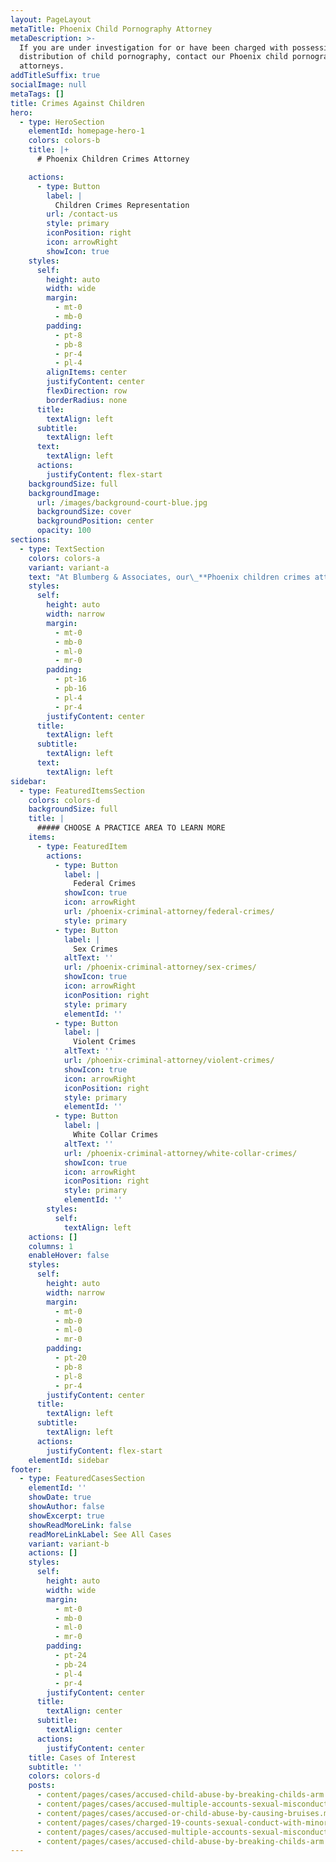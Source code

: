 ```yaml
---
layout: PageLayout
metaTitle: Phoenix Child Pornography Attorney
metaDescription: >-
  If you are under investigation for or have been charged with possession or
  distribution of child pornography, contact our Phoenix child pornography
  attorneys.
addTitleSuffix: true
socialImage: null
metaTags: []
title: Crimes Against Children
hero:
  - type: HeroSection
    elementId: homepage-hero-1
    colors: colors-b
    title: |+
      # Phoenix Children Crimes Attorney

    actions:
      - type: Button
        label: |
          Children Crimes Representation
        url: /contact-us
        style: primary
        iconPosition: right
        icon: arrowRight
        showIcon: true
    styles:
      self:
        height: auto
        width: wide
        margin:
          - mt-0
          - mb-0
        padding:
          - pt-8
          - pb-8
          - pr-4
          - pl-4
        alignItems: center
        justifyContent: center
        flexDirection: row
        borderRadius: none
      title:
        textAlign: left
      subtitle:
        textAlign: left
      text:
        textAlign: left
      actions:
        justifyContent: flex-start
    backgroundSize: full
    backgroundImage:
      url: /images/background-court-blue.jpg
      backgroundSize: cover
      backgroundPosition: center
      opacity: 100
sections:
  - type: TextSection
    colors: colors-a
    variant: variant-a
    text: "At Blumberg & Associates, our\_**Phoenix children crimes attorneys**\_are committed to defending people throughout Arizona who are charged with dangerous crimes against children. Dangerous crimes against children are those sex offenses that are committed against children under the age of 15 years old. Typical dangerous crimes against children include:\n\n*   **Sexual Conduct with a Minor**\_(some penetration or what is known as “manual masturbatory conduct”), and\n\n*   **Molestation of a Child**\_(the direct or indirect touching of a child under the age of 15 for sexual interest)\n\n*   **Sexual Exploitation of a Minor**\_(possession or distribution of child porn)\n\nIt should be noted that child molestation includes direct or indirect touching over a child’s clothing. Additionally, if a child is forced to touch the adult in a private part over the adult’s clothing, for sexual interest, the molestation has occurred.\n\n## SENTENCING IN DANGEROUS CRIMES AGAINST CHILDREN\n\nThe most severe portion of the Arizona’s mandatory sentencing laws concerns Dangerous Crimes against Children.\n\n**Sentencing – Sexual Conduct with a Minor**\n\nSexual Conduct with a Minor is the most severe crime with which a person can be charged in the State of Arizona, short of Murder in the First Degree. The sentence for one count of Sexual Conduct with a Minor under the age of 15 is a minimum of 13 years, a presumptive term of 20 years and an aggravated term of 27 years. All of the terms of imprisonment must be served day for day: there is no early release provision.\n\nThe Arizona Revised Statutes pertaining to sentencing for Sexual Conduct with a Minor also provide that the term of imprisonment must be served consecutively to any other sentence for any other offense committed at any time. Consequently, if a person is on parole when sentenced, or is sentenced to other criminal acts during the same trial, none of the offenses may run concurrently, or at the same time as, the imprisonment for any other offense.\n\nThere is no probation eligibility for the crimes of Sexual Conduct with a Minor or Sexual Molestation.\n\n**Sentencing – Molestation**\n\nOne count of Molestation is punishable by a minimum of 10 years, a presumptive term of 17 years and a maximum of 24 years in prison. The term of imprisonment must be served day for day: there is no provision for early release.\n\n## PROBATION IN DANGEROUS CRIMES AGAINST CHILDREN CASES\n\nUnder the right circumstances, a person charged with a Dangerous Crimes against Children offense can have the charge reduced to an “attempt” of one of these crimes, which may make them probation eligible. On occasion, the County Attorney’s Office will stipulate to probation, but more often, they will give a person a “no agreements” plea, in which case the individual’s attorney must advocate before the Court for probation for one’s client.\n\n## EXPERTS IN ARIZONA DANGEROUS CRIMES AGAINST CHILDREN CASES\n\nWhen you retain an Arizona sexual offense lawyer to represent you in a Dangerous Crimes Against Children case, the lawyer must be familiar with the use of experts. Expert testimony is very important in\_*defending dangerous crimes against children charges*, particularly with respect to a syndrome known as the Child Sexual Abuse Accommodation Syndrome (CSAAS). The State often utilizes an expert to testify about a variety of theories stemming from this syndrome, including so-called “characteristics” of sex offenders and the so-called “victim cycle”. At Blumberg & Associates, through our years of criminal defense experience, we have developed relationships with some of the best and most distinguished criminal defense experts in the country.\n\nFor more information about sex offenses and some recent case, please visit our Sex Offenses Practice Center and Recent Results page.\n\n## CONTACT OUR DANGEROUS CRIMES AGAINST CHILDREN DEFENSE ATTORNEYS\n\nOur Arizona attorneys routinely provide legal advice and representation to people charged with dangerous crimes against children. We represent clients from across the state of Arizona including Maricopa County, Yavapai County, Coconino County, Pinal County, and the cities of Phoenix, Mesa, Peoria, Tempe, Scottsdale, Prescott, Tucson, and Flagstaff.\n\nIf you have been charged with a dangerous crime against a child, please contact Blumberg & Associates. When your future is on the line, you need an Arizona sexual offense law firm where skill and experience are more than just a slogan.\n"
    styles:
      self:
        height: auto
        width: narrow
        margin:
          - mt-0
          - mb-0
          - ml-0
          - mr-0
        padding:
          - pt-16
          - pb-16
          - pl-4
          - pr-4
        justifyContent: center
      title:
        textAlign: left
      subtitle:
        textAlign: left
      text:
        textAlign: left
sidebar:
  - type: FeaturedItemsSection
    colors: colors-d
    backgroundSize: full
    title: |
      ##### CHOOSE A PRACTICE AREA TO LEARN MORE
    items:
      - type: FeaturedItem
        actions:
          - type: Button
            label: |
              Federal Crimes
            showIcon: true
            icon: arrowRight
            url: /phoenix-criminal-attorney/federal-crimes/
            style: primary
          - type: Button
            label: |
              Sex Crimes
            altText: ''
            url: /phoenix-criminal-attorney/sex-crimes/
            showIcon: true
            icon: arrowRight
            iconPosition: right
            style: primary
            elementId: ''
          - type: Button
            label: |
              Violent Crimes
            altText: ''
            url: /phoenix-criminal-attorney/violent-crimes/
            showIcon: true
            icon: arrowRight
            iconPosition: right
            style: primary
            elementId: ''
          - type: Button
            label: |
              White Collar Crimes
            altText: ''
            url: /phoenix-criminal-attorney/white-collar-crimes/
            showIcon: true
            icon: arrowRight
            iconPosition: right
            style: primary
            elementId: ''
        styles:
          self:
            textAlign: left
    actions: []
    columns: 1
    enableHover: false
    styles:
      self:
        height: auto
        width: narrow
        margin:
          - mt-0
          - mb-0
          - ml-0
          - mr-0
        padding:
          - pt-20
          - pb-8
          - pl-8
          - pr-4
        justifyContent: center
      title:
        textAlign: left
      subtitle:
        textAlign: left
      actions:
        justifyContent: flex-start
    elementId: sidebar
footer:
  - type: FeaturedCasesSection
    elementId: ''
    showDate: true
    showAuthor: false
    showExcerpt: true
    showReadMoreLink: false
    readMoreLinkLabel: See All Cases
    variant: variant-b
    actions: []
    styles:
      self:
        height: auto
        width: wide
        margin:
          - mt-0
          - mb-0
          - ml-0
          - mr-0
        padding:
          - pt-24
          - pb-24
          - pl-4
          - pr-4
        justifyContent: center
      title:
        textAlign: center
      subtitle:
        textAlign: center
      actions:
        justifyContent: center
    title: Cases of Interest
    subtitle: ''
    colors: colors-d
    posts:
      - content/pages/cases/accused-child-abuse-by-breaking-childs-arm.md
      - content/pages/cases/accused-multiple-accounts-sexual-misconduct.md
      - content/pages/cases/accused-or-child-abuse-by-causing-bruises.md
      - content/pages/cases/charged-19-counts-sexual-conduct-with-minor.md
      - content/pages/cases/accused-multiple-accounts-sexual-misconduct.md
      - content/pages/cases/accused-child-abuse-by-breaking-childs-arm.md
---
```

